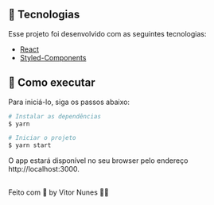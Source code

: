 ## 🧪 Tecnologias

Esse projeto foi desenvolvido com as seguintes tecnologias:

- [React](https://reactjs.org)
- [Styled-Components](https://styled-components.com)

## 🚀 Como executar

Para iniciá-lo, siga os passos abaixo:

```bash
# Instalar as dependências
$ yarn

# Iniciar o projeto
$ yarn start
```

O app estará disponível no seu browser pelo endereço http://localhost:3000.


##

Feito com 💜 by Vitor Nunes 👋🏻